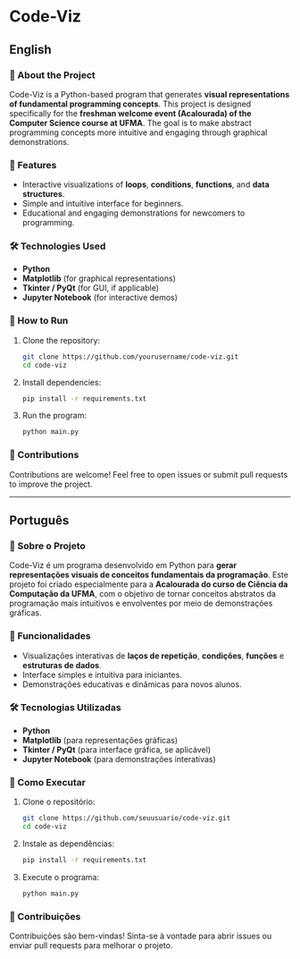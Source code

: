 # Code-Viz

## English

### 📌 About the Project
Code-Viz is a Python-based program that generates **visual representations of fundamental programming concepts**. This project is designed specifically for the **freshman welcome event (Acalourada) of the Computer Science course at UFMA**. The goal is to make abstract programming concepts more intuitive and engaging through graphical demonstrations.

### 🚀 Features
- Interactive visualizations of **loops**, **conditions**, **functions**, and **data structures**.
- Simple and intuitive interface for beginners.
- Educational and engaging demonstrations for newcomers to programming.

### 🛠️ Technologies Used
- **Python**
- **Matplotlib** (for graphical representations)
- **Tkinter / PyQt** (for GUI, if applicable)
- **Jupyter Notebook** (for interactive demos)

### 🔧 How to Run
1. Clone the repository:
   ```bash
   git clone https://github.com/yourusername/code-viz.git
   cd code-viz
   ```
2. Install dependencies:
   ```bash
   pip install -r requirements.txt
   ```
3. Run the program:
   ```bash
   python main.py
   ```

### 🤝 Contributions
Contributions are welcome! Feel free to open issues or submit pull requests to improve the project.

---

## Português

### 📌 Sobre o Projeto
Code-Viz é um programa desenvolvido em Python para **gerar representações visuais de conceitos fundamentais da programação**. Este projeto foi criado especialmente para a **Acalourada do curso de Ciência da Computação da UFMA**, com o objetivo de tornar conceitos abstratos da programação mais intuitivos e envolventes por meio de demonstrações gráficas.

### 🚀 Funcionalidades
- Visualizações interativas de **laços de repetição**, **condições**, **funções** e **estruturas de dados**.
- Interface simples e intuitiva para iniciantes.
- Demonstrações educativas e dinâmicas para novos alunos.

### 🛠️ Tecnologias Utilizadas
- **Python**
- **Matplotlib** (para representações gráficas)
- **Tkinter / PyQt** (para interface gráfica, se aplicável)
- **Jupyter Notebook** (para demonstrações interativas)

### 🔧 Como Executar
1. Clone o repositório:
   ```bash
   git clone https://github.com/seuusuario/code-viz.git
   cd code-viz
   ```
2. Instale as dependências:
   ```bash
   pip install -r requirements.txt
   ```
3. Execute o programa:
   ```bash
   python main.py
   ```

### 🤝 Contribuições
Contribuições são bem-vindas! Sinta-se à vontade para abrir issues ou enviar pull requests para melhorar o projeto.

